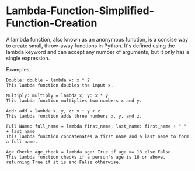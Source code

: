 # Lambda-Function-Simplified-Function-Creation
A lambda function, also known as an anonymous function, is a concise way to create small, throw-away functions in Python. It's defined using the lambda keyword and can accept any number of arguments, but it only has a single expression.

Examples:

    Double: double = lambda x: x * 2
    This lambda function doubles the input x.

    Multiply: multiply = lambda x, y: x * y
    This lambda function multiplies two numbers x and y.

    Add: add = lambda x, y, z: x + y + z
    This lambda function adds three numbers x, y, and z.

    Full Name: full_name = lambda first_name, last_name: first_name + " " + last_name
    This lambda function concatenates a first name and a last name to form a full name.

    Age Check: age_check = lambda age: True if age >= 18 else False
    This lambda function checks if a person's age is 18 or above, returning True if it is and False otherwise.
